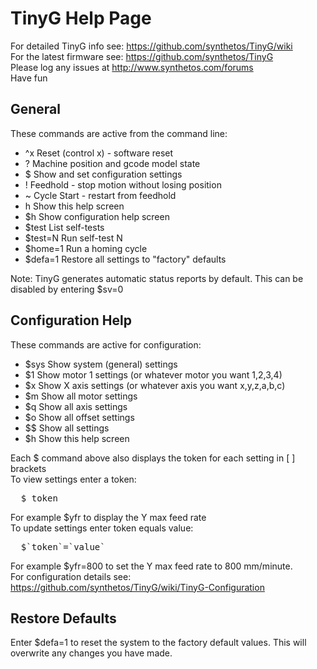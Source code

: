 # TinyG Help Page

For detailed TinyG info see: https://github.com/synthetos/TinyG/wiki<br>
For the latest firmware see: https://github.com/synthetos/TinyG<br>
Please log any issues at http://www.synthetos.com/forums<br>
Have fun

## General
These commands are active from the command line:

- ^x             Reset (control x) - software reset
-  ?             Machine position and gcode model state
-  $             Show and set configuration settings
-  !             Feedhold - stop motion without losing position
-  ~             Cycle Start - restart from feedhold
-  h             Show this help screen
-  $h            Show configuration help screen
-  $test         List self-tests
-  $test=N       Run self-test N
-  $home=1       Run a homing cycle
-  $defa=1       Restore all settings to "factory" defaults

Note: TinyG generates automatic status reports by default. This can be disabled by entering $sv=0

## Configuration Help
These commands are active for configuration:
-  $sys Show system (general) settings
-  $1   Show motor 1 settings (or whatever motor you want 1,2,3,4)
-  $x   Show X axis settings (or whatever axis you want x,y,z,a,b,c)
-  $m   Show all motor settings
-  $q   Show all axis settings
-  $o   Show all offset settings
-  $$   Show all settings
-  $h   Show this help screen

Each $ command above also displays the token for each setting in [ ] brackets<br>
To view settings enter a token:
<pre>
  $_token_
</pre>

For example $yfr to display the Y max feed rate<br>
To update settings enter token equals value:
<pre>
  $`token`=`value`
</pre>
For example $yfr=800 to set the Y max feed rate to 800 mm/minute.<br>
For configuration details see: https://github.com/synthetos/TinyG/wiki/TinyG-Configuration

## Restore Defaults
Enter $defa=1 to reset the system to the factory default values.
This will overwrite any changes you have made.


